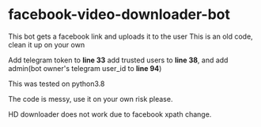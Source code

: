 # facebook-video-downloader-bot
This bot gets a facebook link and uploads it to the user
This is an old code, clean it up on your own

Add telegram token to **line 33** add trusted users to **line 38**, and add admin(bot owner's telegram user_id to **line 94**)

This was tested on python3.8

The code is messy, use it on your own risk please.

HD downloader does not work due to facebook xpath change.


